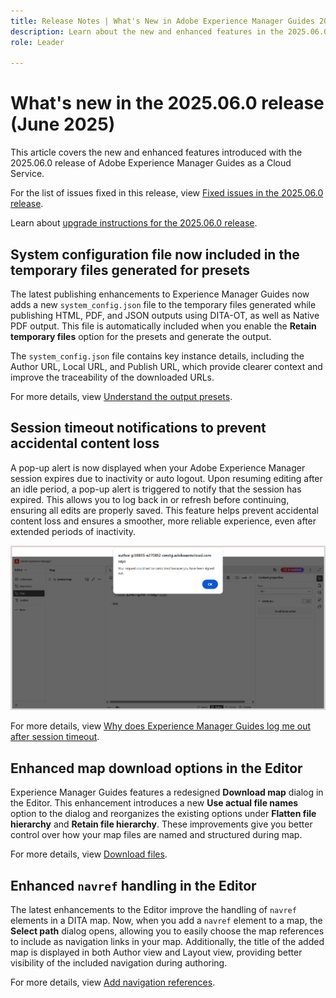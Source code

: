 ```yaml
---
title: Release Notes | What's New in Adobe Experience Manager Guides 2025.06.0 release
description: Learn about the new and enhanced features in the 2025.06.0 release of Adobe Experience Manager Guides
role: Leader

---
```

# What's new in the 2025.06.0 release (June 2025)

This article covers the new and enhanced features introduced with the 2025.06.0 release of Adobe Experience Manager Guides as a Cloud Service.

For the list of issues fixed in this release, view [Fixed issues in the 2025.06.0 release](fixed-issues-2025-06-0.md).

Learn about [upgrade instructions for the 2025.06.0  release](../release-info/upgrade-instructions-2025-06-0.md).

## System configuration file now included in the temporary files generated for presets

The latest publishing enhancements to Experience Manager Guides now adds a new `system_config.json` file to the temporary files generated while publishing HTML, PDF, and JSON outputs using DITA-OT, as well as Native PDF output. This file is automatically included when you enable the **Retain temporary files** option for the presets and generate the output.

The `system_config.json` file contains key instance details, including the Author URL, Local URL, and Publish URL, which provide clearer context and improve the traceability of the downloaded URLs.

For more details, view [Understand the output presets](../user-guide/generate-output-understand-presets.md).

## Session timeout notifications to prevent accidental content loss

A pop-up alert is now displayed when your Adobe Experience Manager session expires due to inactivity or auto logout. Upon resuming editing after an idle period, a pop-up alert is triggered to notify that the session has expired. This allows you to log back in or refresh before continuing, ensuring all edits are properly saved. This feature helps prevent accidental content loss and ensures a smoother, more reliable experience, even after extended periods of inactivity.

![](assets/sign-out-prompt.png)

For more details, view [Why does Experience Manager Guides log me out after session timeout](../user-guide/session-timeout-notification.md).

## Enhanced map download options in the Editor

Experience Manager Guides features a redesigned **Download map** dialog in the Editor. This enhancement introduces a new **Use actual file names** option to the dialog and reorganizes the existing options under **Flatten file hierarchy** and **Retain file hierarchy**. These improvements give you better control over how your map files are named and structured during map.

For more details, view [Download files](../user-guide/authoring-download-assets.md#download-a-dita-map-file-from-the-editor).


## Enhanced `navref` handling in the Editor

The latest enhancements to the Editor improve the handling of `navref` elements in a DITA map. Now, when you add a `navref` element to a map, the **Select path** dialog opens, allowing you to easily choose the map references to include as navigation links in your map. Additionally, the title of the added map is displayed in both Author view and Layout view, providing better visibility of the included navigation during authoring.

For more details, view [Add navigation references](../user-guide/map-editor-other-features.md#add-navigation-references).
